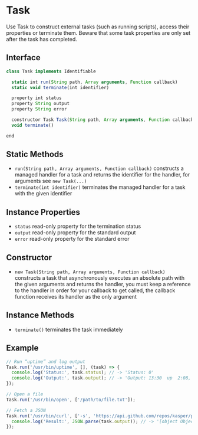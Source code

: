 # Task

Use Task to construct external tasks (such as running scripts), access their properties or terminate them. Beware that some task properties are only set after the task has completed.

## Interface

```javascript
class Task implements Identifiable

  static int run(String path, Array arguments, Function callback)
  static void terminate(int identifier)

  property int status
  property String output
  property String error

  constructor Task Task(String path, Array arguments, Function callback)
  void terminate()

end
```

## Static Methods

- `run(String path, Array arguments, Function callback)` constructs a managed handler for a task and returns the identifier for the handler, for arguments see `new Task(...)`
- `terminate(int identifier)` terminates the managed handler for a task with the given identifier

## Instance Properties

- `status` read-only property for the termination status
- `output` read-only property for the standard output
- `error` read-only property for the standard error

## Constructor

- `new Task(String path, Array arguments, Function callback)` constructs a task that asynchronously executes an absolute path with the given arguments and returns the handler, you must keep a reference to the handler in order for your callback to get called, the callback function receives its handler as the only argument

## Instance Methods

- `terminate()` terminates the task immediately

## Example

```javascript
// Run “uptime” and log output
Task.run('/usr/bin/uptime', [], (task) => {
  console.log('Status:', task.status); // -> 'Status: 0'
  console.log('Output:', task.output); // -> 'Output: 13:30  up  2:08, 3 users, load averages: 4,18 3,83 5,25'
});

// Open a file
Task.run('/usr/bin/open', ['/path/to/file.txt']);

// Fetch a JSON
Task.run('/usr/bin/curl', ['-s', 'https://api.github.com/repos/kasper/phoenix/releases'], (task) => {
  console.log('Result:', JSON.parse(task.output)); // -> '[object Object], ...'
});
```
